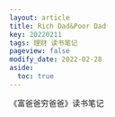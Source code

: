 ```yaml
---
layout: article
title: Rich Dad&Poor Dad
key: 20220211
tags: 理财 读书笔记
pageview: false
modify_date: 2022-02-28
aside:
  toc: true
---
```


《富爸爸穷爸爸》读书笔记

<!--more-->





